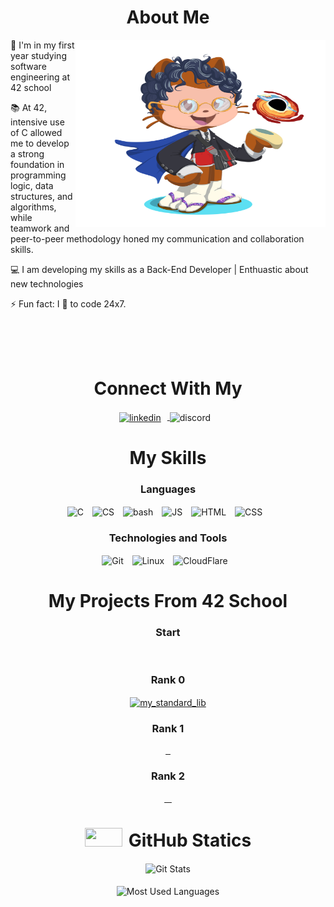 
<h1 align="center">About Me</h1>

<img align="right" alt="GIF" src="./myoctocat/octocat-1739836899236.png" width="400" height="300" />

<p align="left">📝 I'm in my first year studying software engineering at 42 school</p>

<p align="left">📚 At 42, intensive use of C allowed me to develop a strong foundation in programming logic, data structures, and algorithms, while teamwork and peer-to-peer methodology honed my communication and collaboration skills.</p>

<p align="left">💻 I am developing my skills as a Back-End Developer | Enthuastic about new technologies</p>

<p align="left">⚡ Fun fact: I 💖 to code 24x7.</p>
<br>
<br>
<br>

<!-- DIV CONNECT -->
<h1 align="center">Connect With My</h1>
<div align="center">
    <p align="center">
        <a target="blank" href="https://www.linkedin.com/in/rafael-ferro-b97091288/">
            <img align="center" style="margin-right: 10px;"
                src="https://skillicons.dev/icons?i=linkedin"
                title="linkedin"
            alt="linkedin"/>    
        </a>
        <img align="center" style="margin-right: 10px;"
            src="https://skillicons.dev/icons?i=discord"
            title="raphae_lx"
        alt="discord"/>    
    </p>
</div>

<!-- DIV SKILLs -->
<h1 align="center">My Skills</h1>
<div align="center">
    <p align="center">
        <h3 align="center">Languages</h3>
        <img align="center" style="margin-right: 10px;"
            src="https://skillicons.dev/icons?i=c"
            title="C"
        alt="C"/>
        <img align="center" style="margin-right: 10px;"
            src="https://skillicons.dev/icons?i=cs"
            title="CS"
        alt="CS"/>
        <img align="center" style="margin-right: 10px;"
            src="https://skillicons.dev/icons?i=bash"
            title="bash"
        alt="bash"/>
        <img align="center" style="margin-right: 10px;"
            src="https://skillicons.dev/icons?i=js"
            title="JS"
        alt="JS"/>
        <!-- <img align="center" style="margin-right: 10px;"
            src="https://skillicons.dev/icons?i=react"
            title="React"
        alt="React"/> -->
        <!-- <img align="center" style="margin-right: 10px;"
            src="https://skillicons.dev/icons?i=nodejs"
            title="NodeJS"
        alt="NodeJS"/> -->
        <img align="center" style="margin-right: 10px;"
            src="https://skillicons.dev/icons?i=html"
            title="HTML"
        alt="HTML"/>
        <img align="center" style="margin-right: 10px;"
            src="https://skillicons.dev/icons?i=css"
            title="CSS"
        alt="CSS"/>
        <h3 align="center">Technologies and Tools</h3>
        <img align="center" style="margin-right: 10px;"
            src="https://skillicons.dev/icons?i=git"
            title="Git"
        alt="Git"/>
        <img align="center" style="margin-right: 10px;"
            src="https://skillicons.dev/icons?i=linux"
            title="Linux"
        alt="Linux"/>
        <img align="center" style="margin-right: 10px;"
            src="https://skillicons.dev/icons?i=cloudflare"
            title="CloudFlare"
        alt="CloudFlare"/>
    </p>
</div>

<!-- DIV 42 SCHOOL -->
<div align="center">
    <h1>My Projects From 42 School</h1>
    <h3>Start</h3>
    <a href="" target="blank">
        <img align="center"
            src="https://github.com/rapha4lx/42-project-badges/raw/main/badges/phase_onee.png"
        alt="" />
    </a>
    <h3>Rank 0</h3>
    <a href="https://github.com/rapha4lx/my_standard_lib" target="blank">
        <img align="center"
            src="https://github.com/rapha4lx/42-project-badges/raw/main/badges/libftm.png"
        alt="my_standard_lib" />
    </a>
    <h3>Rank 1</h3>
    <a href="" target="blank">
        <img align="center"
            src="https://github.com/rapha4lx/42-project-badges/raw/main/badges/ft_printfe.png"
        alt="" />
    </a>
    <a href="" target="blank">
        <img align="center"
            src="https://github.com/rapha4lx/42-project-badges/raw/main/badges/get_next_linem.png"
        alt="" />
    </a>
    <a href="" target="blank">
        <img align="center"
            src="https://github.com/rapha4lx/42-project-badges/raw/main/badges/born2berootm.png"
        alt="" />
    </a>
    <h3>Rank 2</h3>
    <a href="" target="blank">
        <img align="center"
            src="https://github.com/rapha4lx/42-project-badges/raw/main/badges/fdfm.png"
        alt="" />
    </a>
    <a href="" target="blank">
        <img align="center"
            src="https://github.com/rapha4lx/42-project-badges/raw/main/badges/minitalkn.png"
        alt="" />
    </a>
    <a href="" target="blank">
        <img align="center"
            src="https://github.com/rapha4lx/42-project-badges/raw/main/badges/pipexe.png"
        alt="" />
    </a>
    <a href="" target="blank">
        <img align="center"
            src="https://github.com/rapha4lx/42-project-badges/raw/main/badges/push_swape.png"
        alt="" />
    </a>
</div>

<!-- DIV GIT STATICS -->
<div align="center">
    <h1><img src="https://media.giphy.com/media/iY8CRBdQXODJSCERIr/giphy.gif" width="60" height="30" style="margin-right: 10px;">GitHub Statics</h1>
    <img align="center"
        src="https://github-readme-streak-stats.herokuapp.com/?user=rapha4lx&](https://github-readme-stats.vercel.app/api?username=rapha4lx&theme=vue&show_icons=true&hide_border=false&count_private=true"
    alt="Git Stats" />
    <br>
    <br>
    <img align="center"
        src="https://github-readme-stats.vercel.app/api/top-langs?username=rapha4lx&show_icons=true&locale=en&layout=compact"
    alt="Most Used Languages" />
</div>

